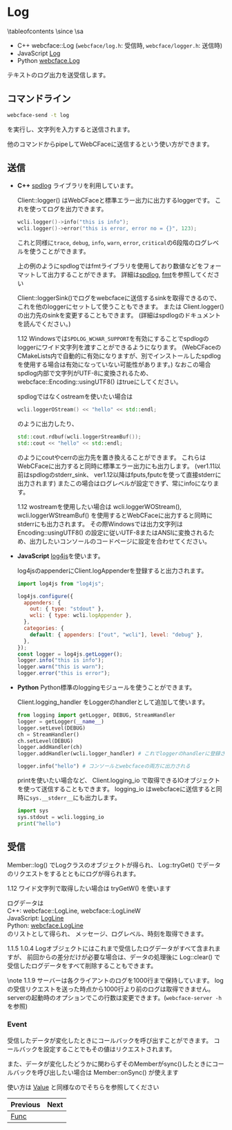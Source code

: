 # Log

\tableofcontents
\since
<span class="since-c"></span>
<span class="since-js"></span>
<span class="since-py"></span>
\sa
* C++ webcface::Log (`webcface/log.h`: 受信時, `webcface/logger.h`: 送信時)
* JavaScript [Log](https://na-trium-144.github.io/webcface-js/classes/Log.html)
* Python [webcface.Log](https://na-trium-144.github.io/webcface-python/webcface.log.html#webcface.log.Log)

テキストのログ出力を送受信します。

## コマンドライン
```sh
webcface-send -t log
```
を実行し、文字列を入力すると送信されます。

他のコマンドからpipeしてWebCFaceに送信するという使い方ができます。

## 送信

<div class="tabbed">

- <b class="tab-title">C++</b>
    [spdlog](https://github.com/gabime/spdlog) ライブラリを利用しています。

    Client::logger() はWebCFaceと標準エラー出力に出力するloggerです。
    これを使ってログを出力できます。
    ```cpp
    wcli.logger()->info("this is info");
    wcli.logger()->error("this is error, error no = {}", 123);
    ```
    これと同様に`trace`, `debug`, `info`, `warn`, `error`, `critical`の6段階のログレベルを使うことができます。

    上の例のようにspdlogではfmtライブラリを使用しており数値などをフォーマットして出力することができます。
    詳細は[spdlog](https://github.com/gabime/spdlog), [fmt](https://github.com/fmtlib/fmt)を参照してください

    Client::loggerSink()でログをwebcfaceに送信するsinkを取得できるので、これを他のloggerにセットして使うこともできます。
    または Client.logger() の出力先のsinkを変更することもできます。
    (詳細はspdlogのドキュメントを読んでください。)

    <span class="since-c">1.12</span>
    Windowsでは`SPDLOG_WCHAR_SUPPORT`を有効にすることでspdlogのloggerにワイド文字列を渡すことができるようになります。
    (WebCFaceのCMakeLists内で自動的に有効になりますが、別でインストールしたspdlogを使用する場合は有効になっていない可能性があります。)
    なおこの場合spdlog内部で文字列がUTF-8に変換されるため、
    webcface::Encoding::usingUTF8() はtrueにしてください。

    spdlogではなくostreamを使いたい場合は
    ```cpp
    wcli.loggerOStream() << "hello" << std::endl;
    ```
    のように出力したり、
    ```cpp
    std::cout.rdbuf(wcli.loggerStreamBuf());
    std::cout << "hello" << std::endl;
    ```
    のようにcoutやcerrの出力先を置き換えることができます。
    これらはWebCFaceに出力すると同時に標準エラー出力にも出力します。
    (ver1.11以前はspdlogのstderr_sink、 ver1.12以降はfputs,fputcを使って直接stderrに出力されます)
    またこの場合はログレベルが設定できず、常にinfoになります。
    
    <span class="since-c">1.12</span>
    wostreamを使用したい場合は wcli.loggerWOStream(), wcli.loggerWStreamBuf() を使用するとWebCFaceに出力すると同時にstderrにも出力されます。
    その際Windowsでは出力文字列は Encoding::usingUTF8() の設定に従いUTF-8またはANSIに変換されるため、出力したいコンソールのコードページに設定を合わせてください。
    
- <b class="tab-title">JavaScript</b>
    [log4js](https://www.npmjs.com/package/log4js)を使います。

    log4jsのappenderにClient.logAppenderを登録すると出力されます。
    ```js
    import log4js from "log4js";

    log4js.configure({
      appenders: {
        out: { type: "stdout" },
        wcli: { type: wcli.logAppender },
      },
      categories: {
        default: { appenders: ["out", "wcli"], level: "debug" },
      },
    });
    const logger = log4js.getLogger();
    logger.info("this is info");
    logger.warn("this is warn");
    logger.error("this is error");
    ```

- <b class="tab-title">Python</b>
    Python標準のloggingモジュールを使うことができます。

    Client.logging_handler をLoggerのhandlerとして追加して使います。
    ```py
    from logging import getLogger, DEBUG, StreamHandler
    logger = getLogger(__name__)
    logger.setLevel(DEBUG)
    ch = StreamHandler()
    ch.setLevel(DEBUG)
    logger.addHandler(ch)
    logger.addHandler(wcli.logger_handler) # これでloggerのhandlerに登録される

    logger.info("hello") # コンソールとwebcfaceの両方に出力される
    ```

    printを使いたい場合など、 Client.logging_io で取得できるIOオブジェクトを使って送信することもできます。
    logging_io はwebcfaceに送信すると同時に`sys.__stderr__`にも出力します。
    ```py
    import sys
    sys.stdout = wcli.logging_io
    print("hello")
    ```

</div>

## 受信

Member::log() でLogクラスのオブジェクトが得られ、
Log::tryGet() でデータのリクエストをするとともにログが得られます。

<span class="since-c">1.12</span>
ワイド文字列で取得したい場合は tryGetW() を使います

ログデータは  
C++: webcface::LogLine, webcface::LogLineW  
JavaScript: [LogLine](https://na-trium-144.github.io/webcface-js/interfaces/LogLine.html)  
Python: [webcface.LogLine](https://na-trium-144.github.io/webcface-python/webcface.log_handler.html#webcface.log_handler.LogLine)  
のリストとして得られ、
メッセージ、ログレベル、時刻を取得できます。

<span class="since-c">1.1.5</span>
<span class="since-js">1.0.4</span>
<span class="since-py"></span>
Logオブジェクトにはこれまで受信したログデータがすべて含まれますが、
前回からの差分だけが必要な場合は、データの処理後に Log::clear() で受信したログデータをすべて削除することもできます。

\note
<span class="since-c">1.1.9</span>
サーバーは各クライアントのログを1000行まで保持しています。
logの受信リクエストを送った時点から1000行より前のログは取得できません。
serverの起動時のオプションでこの行数は変更できます。(`webcface-server -h`を参照)

### Event

受信したデータが変化したときにコールバックを呼び出すことができます。
コールバックを設定することでもその値はリクエストされます。

また、データが変化したどうかに関わらずそのMemberがsync()したときにコールバックを呼び出したい場合は Member::onSync() が使えます

使い方は [Value](./10_value.md) と同様なのでそちらを参照してください


<div class="section_buttons">

| Previous |     Next |
|:---------|---------:|
| [Func](30_func.md) | |

</div>
